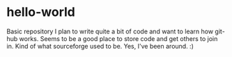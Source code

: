 # hello-world
Basic repository
I plan to write quite a bit of code and want to learn how git-hub works. Seems to be a good place to store code and get others to join in. Kind of what sourceforge used to be. Yes, I've been around. :)
